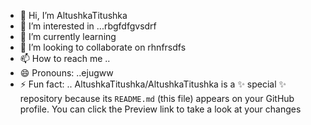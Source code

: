 - 👋 Hi, I’m AltushkaTitushka
- 👀 I’m interested in ...rbgfdfgvsdrf
- 🌱 I’m currently learning
- 💞️ I’m looking to collaborate on rhnfrsdfs
- 📫 How to reach me ..
- 😄 Pronouns: ..ejugww
- ⚡ Fun fact: ..
AltushkaTitushka/AltushkaTitushka is a ✨ special ✨ repository because its `README.md` (this file) appears on your GitHub profile.
You can click the Preview link to take a look at your changes

